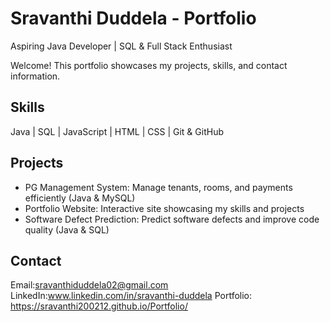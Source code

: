 # Sravanthi Duddela - Portfolio
Aspiring Java Developer | SQL & Full Stack Enthusiast

Welcome! This portfolio showcases my projects, skills, and contact information.

## Skills
Java | SQL | JavaScript | HTML | CSS | Git & GitHub

## Projects
- PG Management System: Manage tenants, rooms, and payments efficiently (Java & MySQL)  
- Portfolio Website: Interactive site showcasing my skills and projects  
- Software Defect Prediction: Predict software defects and improve code quality (Java & SQL)

## Contact
Email:sravanthiduddela02@gmail.com 
LinkedIn:www.linkedin.com/in/sravanthi-duddela 
Portfolio: https://sravanthi200212.github.io/Portfolio/
